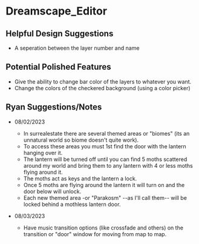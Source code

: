 # Dreamscape_Editor

## Helpful Design Suggestions
- A seperation between the layer number and name

## Potential Polished Features
- Give the ability to change bar color of the layers to whatever you want.
- Change the colors of the checkered background (using a color picker)

## Ryan Suggestions/Notes

- 08/02/2023
  - In surrealestate there are several themed areas or "biomes" (its an unnatural world so biome doesn't quite work).
  - To access these areas you must 1st find the door with the lantern hanging over it.
  - The lantern will be turned off until you can find 5 moths scattered around my world and bring them to any lantern with 4 or less moths flying around it.
  - The moths act as keys and the lantern a lock.
  - Once 5 moths are flying around the lantern it will turn on and the door below will unlock.
  - Each new themed area -or "Parakosm" --as I'll call them-- will be locked behind a mothless lantern door.

- 08/03/2023
  - Have music transition options (like crossfade and others) on the transition or "door" window for moving from map to map.
